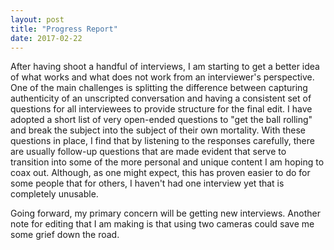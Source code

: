 ```yaml
---
layout: post
title: "Progress Report"
date: 2017-02-22
---
```

<span class="dropcap">A</span>fter having shoot a handful of interviews, I am starting to get a better idea of what works and what does not work from an interviewer's perspective. One of the main challenges is splitting the difference between capturing authenticity of an unscripted conversation and having a consistent set of questions for all interviewees to provide structure for the final edit. I have adopted a short list of very open-ended questions to "get the ball rolling" and break the subject into the subject of their own mortality. With these questions in place, I find that by listening to the responses carefully, there are usually follow-up questions that are made evident that serve to transition into some of the more personal and unique content I am hoping to coax out. Although, as one might expect, this has proven easier to do for some people that for others, I haven't had one interview yet that is completely unusable.

Going forward, my primary concern will be getting new interviews. Another note for editing that I am making is that using two cameras could save me some grief down the road.
